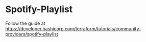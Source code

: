 # Spotify-Playlist

Follow the guide at 
https://developer.hashicorp.com/terraform/tutorials/community-providers/spotify-playlist
